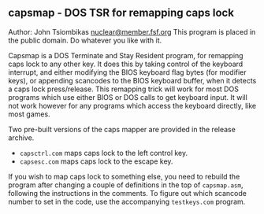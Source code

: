 capsmap - DOS TSR for remapping caps lock
-----------------------------------------

Author: John Tsiombikas <nuclear@member.fsf.org>
This program is placed in the public domain. Do whatever you like with it.

Capsmap is a DOS Terminate and Stay Resident program, for remapping caps lock
to any other key. It does this by taking control of the keyboard interrupt, and
either modifying the BIOS keyboard flag bytes (for modifier keys), or appending
scancodes to the BIOS keyboard buffer, when it detects a caps lock
press/release. This remapping trick will work for most DOS programs which use
either BIOS or DOS calls to get keyboard input. It will not work however for any
programs which access the keyboard directly, like most games.

Two pre-built versions of the caps mapper are provided in the release archive.
 - `capsctrl.com` maps caps lock to the left control key.
 - `capsesc.com` maps caps lock to the escape key.

If you wish to map caps lock to something else, you need to rebuild the program
after changing a couple of definitions in the top of `capsmap.asm`, following
the instructions in the comments. To figure out which scancode number to set in
the code, use the accompanying `testkeys.com` program.
